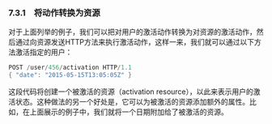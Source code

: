### 7.3.1　将动作转换为资源

对于上面列举的例子，我们可以把对用户的激活动作转换为对资源的激活动作，然后通过向资源发送HTTP方法来执行激活动作，这样一来，我们就可以通过以下方法激活指定的用户：

```go
POST /user/456/activation HTTP/1.1
{ "date": "2015-05-15T13:05:05Z" }
```

这段代码将创建一个被激活的资源（activation resource），以此来表示用户的激活状态。这种做法的另一个好处是，它可以为被激活的资源添加额外的属性。比如，在上面展示的例子中，我们就将一个日期附加给了被激活的资源。

